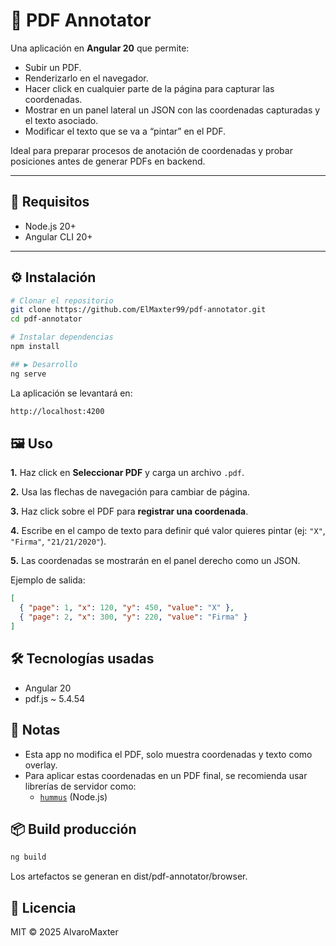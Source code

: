 # 📑 PDF Annotator

Una aplicación en **Angular 20** que permite:

- Subir un PDF.
- Renderizarlo en el navegador.
- Hacer click en cualquier parte de la página para capturar las coordenadas.
- Mostrar en un panel lateral un JSON con las coordenadas capturadas y el texto asociado.
- Modificar el texto que se va a “pintar” en el PDF.

Ideal para preparar procesos de anotación de coordenadas y probar posiciones antes de generar PDFs en backend.

---

## 🚀 Requisitos

- Node.js 20+  
- Angular CLI 20+  

---

## ⚙️ Instalación

```bash
# Clonar el repositorio
git clone https://github.com/ElMaxter99/pdf-annotator.git
cd pdf-annotator

# Instalar dependencias
npm install

## ▶️ Desarrollo
ng serve
```
La aplicación se levantará en:
```bash
http://localhost:4200
```

## 🖼️ Uso

**1.** Haz click en **Seleccionar PDF** y carga un archivo `.pdf`.

**2.** Usa las flechas de navegación para cambiar de página.

**3.** Haz click sobre el PDF para **registrar una coordenada**.

**4.** Escribe en el campo de texto para definir qué valor quieres pintar (ej: `"X"`, `"Firma"`, `"21/21/2020"`).

**5.** Las coordenadas se mostrarán en el panel derecho como un JSON.

Ejemplo de salida:
```json
[
  { "page": 1, "x": 120, "y": 450, "value": "X" },
  { "page": 2, "x": 300, "y": 220, "value": "Firma" }
]
```

## 🛠️ Tecnologías usadas
* Angular 20
* pdf.js ~ 5.4.54


## 📌 Notas
* Esta app no modifica el PDF, solo muestra coordenadas y texto como overlay.
* Para aplicar estas coordenadas en un PDF final, se recomienda usar librerías de servidor como:
  * [`hummus`](https://www.npmjs.com/package/hummus) (Node.js)
  
## 📦 Build producción
```bash
ng build
```
Los artefactos se generan en dist/pdf-annotator/browser.

## 📝 Licencia
MIT © 2025 AlvaroMaxter